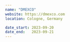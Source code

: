 ```yaml
---
name: "DMEXCO"
website: https://dmexco.com
location: Cologne, Germany

date_start: 2023-09-20
date_end:   2023-09-21
---
```

